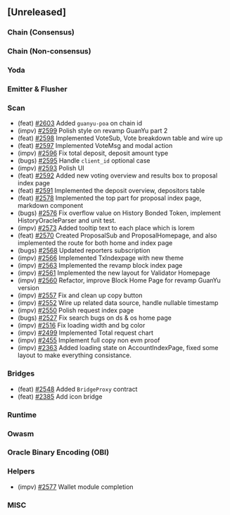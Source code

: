 <!--
(feat): New feature
(impv): Improvement / Enhancement
(docs): Documentation
(bugs): Bug fixes
(chore): Chore/cleanup work
-->

## [Unreleased]

### Chain (Consensus)

### Chain (Non-consensus)

### Yoda

### Emitter & Flusher

### Scan

- (feat) [\#2603](https://github.com/bandprotocol/bandchain/pull/2603) Added `guanyu-poa` on chain id
- (impv) [\#2599](https://github.com/bandprotocol/bandchain/pull/2599) Polish style on revamp GuanYu part 2
- (feat) [\#2598](https://github.com/bandprotocol/bandchain/pull/2598) Implemented VoteSub, Vote breakdown table and wire up
- (feat) [\#2597](https://github.com/bandprotocol/bandchain/pull/2597) Implemented VoteMsg and modal action
- (impv) [\#2596](https://github.com/bandprotocol/bandchain/pull/2596) Fix total deposit, deposit amount type
- (bugs) [\#2595](https://github.com/bandprotocol/bandchain/pull/2595) Handle `client_id` optional case
- (impv) [\#2593](https://github.com/bandprotocol/bandchain/pull/2593) Polish UI
- (feat) [\#2592](https://github.com/bandprotocol/bandchain/pull/2592) Added new voting overview and results box to proposal index page
- (feat) [\#2591](https://github.com/bandprotocol/bandchain/pull/2591) Implemented the deposit overview, depositors table
- (feat) [\#2578](https://github.com/bandprotocol/bandchain/pull/2578) Implemented the top part for proposal index page, markdown component
- (bugs) [\#2576](https://github.com/bandprotocol/bandchain/pull/2576) Fix overflow value on History Bonded Token, implement HistoryOracleParser and unit test.
- (impv) [\#2573](https://github.com/bandprotocol/bandchain/pull/2573) Added tooltip text to each place which is lorem
- (feat) [\#2570](https://github.com/bandprotocol/bandchain/pull/2570) Created ProposalSub and ProposalHomepage, and also implemented the route for both home and index page
- (bugs) [\#2568](https://github.com/bandprotocol/bandchain/pull/2568) Updated reporters subscription
- (impv) [\#2566](https://github.com/bandprotocol/bandchain/pull/2566) Implemented TxIndexpage with new theme
- (impv) [\#2563](https://github.com/bandprotocol/bandchain/pull/2563) Implemented the revamp block index page
- (impv) [\#2561](https://github.com/bandprotocol/bandchain/pull/2561) Implemented the new layout for Validator Homepage
- (impv) [\#2560](https://github.com/bandprotocol/bandchain/pull/2560) Refactor, improve Block Home Page for revamp GuanYu version
- (impv) [\#2557](https://github.com/bandprotocol/bandchain/pull/2557) Fix and clean up copy button
- (impv) [\#2552](https://github.com/bandprotocol/bandchain/pull/2552) Wire up related data source, handle nullable timestamp
- (impv) [\#2550](https://github.com/bandprotocol/bandchain/pull/2550) Polish request index page
- (bugs) [\#2527](https://github.com/bandprotocol/bandchain/pull/2527) Fix search bugs on ds & os home page
- (impv) [\#2516](https://github.com/bandprotocol/bandchain/pull/2516) Fix loading width and bg color
- (impv) [\#2499](https://github.com/bandprotocol/bandchain/pull/2499) Implemented Total request chart
- (impv) [\#2455](https://github.com/bandprotocol/bandchain/pull/2455) Implement full copy non evm proof
- (impv) [\#2363](https://github.com/bandprotocol/bandchain/pull/2363) Added loading state on AccountIndexPage, fixed some layout to make everything consistance.

### Bridges

- (feat) [\#2548](https://github.com/bandprotocol/bandchain/pull/2548) Added `BridgeProxy` contract
- (feat) [\#2385](https://github.com/bandprotocol/bandchain/pull/2385) Add icon bridge

### Runtime

### Owasm

### Oracle Binary Encoding (OBI)

### Helpers

- (impv) [\#2577](https://github.com/bandprotocol/bandchain/pull/2577) Wallet module completion

### MISC
